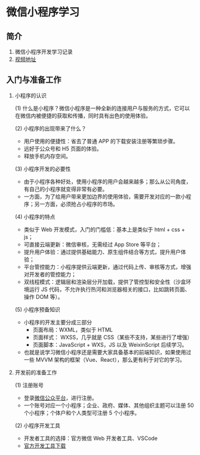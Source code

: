 # 微信小程序学习

## 简介

1. 微信小程序开发学习记录
2. [视频地址](https://b23.tv/BV1Kt411V7rg)

## 入门与准备工作

1. 小程序的认识

    (1) 什么是小程序？微信小程序是一种全新的连接用户与服务的方式，它可以在微信内被便捷的获取和传播，同时具有出色的使用体验。

    (2) 小程序的出现带来了什么？

      + 用户使用的便捷性：省去了普通 APP 的下载安装注册等繁琐步骤。
      + 远好于公众号和 H5 页面的体验。
      + 释放手机内存空间。

    (3) 小程序开发的必要性

      + 由于小程序各种好处，使用小程序的用户会越来越多；那么从公司角度，有自己的小程序就变得非常有必要。
      + 一方面，为了给用户带来更加边界的使用体验，需要开发对应的一款小程序；另一方面，必须抢占小程序的市场。

    (4) 小程序的特点

      + 类似于 Web 开发模式，入门的门槛低：基本上是类似于 html + css + js；
      + 可直接云端更新：微信审核，无需经过 App Store 等平台；
      + 提升用户体验：通过提供基础能力、原生组件结合等方式，提升用户体验；
      + 平台管控能力：小程序提供云端更新，通过代码上传、审核等方式，增强对开发者的管控能力；
      + 双线程模式：逻辑层和渲染层分开加载，提供了管控型和安全性（沙盒环境运行 JS 代码，不允许执行热河和浏览器相关的接口，比如跳转页面、操作 DOM 等）。

    (5) 小程序预备知识

      + 小程序的开发主要分成三部分
        + 页面布局：WXML，类似于 HTML
        + 页面样式： WXSS，几乎就是 CSS（某些不支持，某些进行了增强）
        + 页面脚本：JavaScript + WXS，JS 以及 WeixinScript 后续学习。
      + 也就是说学习微信小程序还是需要大家具备基本的前端知识，如果使用过一些 MVVM 架构的框架（Vue、React），那么更有利于对它的学习。

2. 开发前的准备工作

    (1) 注册账号

      + 登录[微信公众平台](https://mp.weixin.qq.com)，进行注册。
      + 一个账号对应一个小程序；企业、政府、媒体、其他组织主题可以注册 50 个小程序；个体户和个人类型可注册 5 个小程序。

    (2) 小程序开发工具

      + 开发者工具的选择：官方微信 Web 开发者工具、VSCode
      + [官方开发工具下载](https://developers.weixin.qq.com/miniprogram/dev/devtools/download.html)
